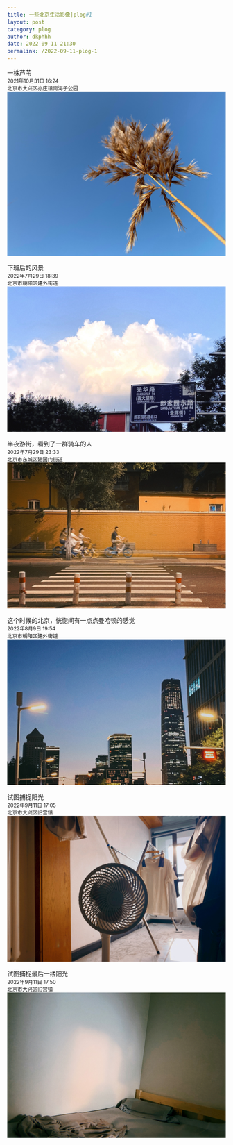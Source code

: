 ```yaml
---
title: 一些北京生活影像|plog#1
layout: post
category: plog
author: dkphhh
date: 2022-09-11 21:30
permalink: /2022-09-11-plog-1
---
```


一株芦苇
<br><small>2021年10月31日 16:24<br>
北京市大兴区亦庄镇南海子公园</small><br>
![](../img/plog1/IMG_5810.jpeg)


下班后的风景
<br><small>2022年7月29日 18:39<br>
北京市朝阳区建外街道</small><br>
![](../img/plog1/IMG_8236.jpeg)


半夜游街，看到了一群骑车的人
<br><small>2022年7月29日 23:33<br>
北京市东城区建国门街道</small><br>
![](../img/plog1/IMG_8465.jpeg)


这个时候的北京，恍惚间有一点点曼哈顿的感觉<br><small>2022年8月9日 19:54<br>
北京市朝阳区建外街道</small><br>
![](../img/plog1/IMG_8275.jpeg)


试图捕捉阳光
<br><small>2022年9月11日 17:05<br>
北京市大兴区旧宫镇</small><br>
![](../img/plog1/IMG_8451.jpeg)


试图捕捉最后一缕阳光
<br><small>2022年9月11日 17:50<br>
北京市大兴区旧宫镇</small><br>
![](../img/plog1/IMG_8458.jpeg)
